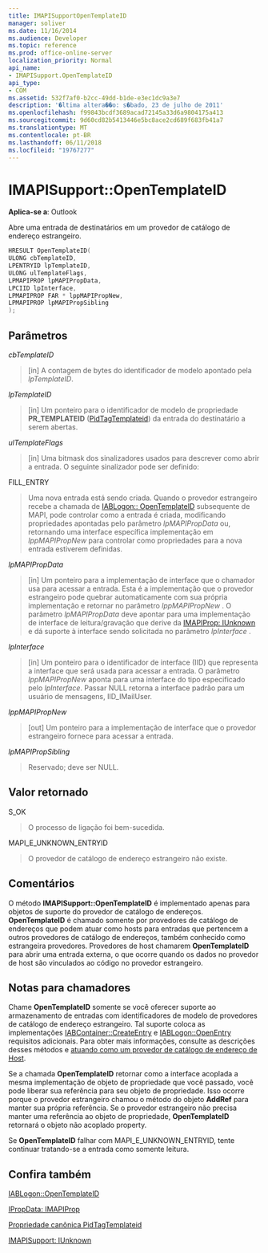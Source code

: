 ```yaml
---
title: IMAPISupportOpenTemplateID
manager: soliver
ms.date: 11/16/2014
ms.audience: Developer
ms.topic: reference
ms.prod: office-online-server
localization_priority: Normal
api_name:
- IMAPISupport.OpenTemplateID
api_type:
- COM
ms.assetid: 532f7af0-b2cc-49dd-b1de-e3ec1dc9a3e7
description: '�ltima altera��o: s�bado, 23 de julho de 2011'
ms.openlocfilehash: f99843bcdf3689acad72145a33d6a9804175a413
ms.sourcegitcommit: 9d60cd82b5413446e5bc8ace2cd689f683fb41a7
ms.translationtype: MT
ms.contentlocale: pt-BR
ms.lasthandoff: 06/11/2018
ms.locfileid: "19767277"
---
```

# <a name="imapisupportopentemplateid"></a>IMAPISupport::OpenTemplateID

  
  
**Aplica-se a**: Outlook 
  
Abre uma entrada de destinatários em um provedor de catálogo de endereço estrangeiro.
  
```cpp
HRESULT OpenTemplateID(
ULONG cbTemplateID,
LPENTRYID lpTemplateID,
ULONG ulTemplateFlags,
LPMAPIPROP lpMAPIPropData,
LPCIID lpInterface,
LPMAPIPROP FAR * lppMAPIPropNew,
LPMAPIPROP lpMAPIPropSibling
);
```

## <a name="parameters"></a>Parâmetros

 _cbTemplateID_
  
> [in] A contagem de bytes do identificador de modelo apontado pela _lpTemplateID_. 
    
 _lpTemplateID_
  
> [in] Um ponteiro para o identificador de modelo de propriedade **PR_TEMPLATEID** ([PidTagTemplateid](pidtagtemplateid-canonical-property.md)) da entrada do destinatário a serem abertas.
    
 _ulTemplateFlags_
  
> [in] Uma bitmask dos sinalizadores usados para descrever como abrir a entrada. O seguinte sinalizador pode ser definido:
    
FILL_ENTRY 
  
> Uma nova entrada está sendo criada. Quando o provedor estrangeiro recebe a chamada de [IABLogon:: OpenTemplateID](iablogon-opentemplateid.md) subsequente de MAPI, pode controlar como a entrada é criada, modificando propriedades apontadas pelo parâmetro _lpMAPIPropData_ ou, retornando uma interface específica implementação em _lppMAPIPropNew_ para controlar como propriedades para a nova entrada estiverem definidas. 
    
 _lpMAPIPropData_
  
> [in] Um ponteiro para a implementação de interface que o chamador usa para acessar a entrada. Esta é a implementação que o provedor estrangeiro pode quebrar automaticamente com sua própria implementação e retornar no parâmetro _lppMAPIPropNew_ . O parâmetro _lpMAPIPropData_ deve apontar para uma implementação de interface de leitura/gravação que derive da [IMAPIProp: IUnknown](imapipropiunknown.md) e dá suporte à interface sendo solicitada no parâmetro _lpInterface_ . 
    
 _lpInterface_
  
> [in] Um ponteiro para o identificador de interface (IID) que representa a interface que será usada para acessar a entrada. O parâmetro _lppMAPIPropNew_ aponta para uma interface do tipo especificado pelo _lpInterface_. Passar NULL retorna a interface padrão para um usuário de mensagens, IID_IMailUser. 
    
 _lppMAPIPropNew_
  
> [out] Um ponteiro para a implementação de interface que o provedor estrangeiro fornece para acessar a entrada.
    
 _lpMAPIPropSibling_
  
> Reservado; deve ser NULL.
    
## <a name="return-value"></a>Valor retornado

S_OK 
  
> O processo de ligação foi bem-sucedida.
    
MAPI_E_UNKNOWN_ENTRYID 
  
> O provedor de catálogo de endereço estrangeiro não existe.
    
## <a name="remarks"></a>Comentários

O método **IMAPISupport::OpenTemplateID** é implementado apenas para objetos de suporte do provedor de catálogo de endereços. **OpenTemplateID** é chamado somente por provedores de catálogo de endereços que podem atuar como hosts para entradas que pertencem a outros provedores de catálogo de endereços, também conhecido como estrangeira provedores. Provedores de host chamarem **OpenTemplateID** para abrir uma entrada externa, o que ocorre quando os dados no provedor de host são vinculados ao código no provedor estrangeiro. 
  
## <a name="notes-to-callers"></a>Notas para chamadores

Chame **OpenTemplateID** somente se você oferecer suporte ao armazenamento de entradas com identificadores de modelo de provedores de catálogo de endereço estrangeiro. Tal suporte coloca as implementações [IABContainer::CreateEntry](iabcontainer-createentry.md) e [IABLogon::OpenEntry](iablogon-openentry.md) requisitos adicionais. Para obter mais informações, consulte as descrições desses métodos e [atuando como um provedor de catálogo de endereço de Host](acting-as-a-host-address-book-provider.md).
  
Se a chamada **OpenTemplateID** retornar como a interface acoplada a mesma implementação de objeto de propriedade que você passado, você pode liberar sua referência para seu objeto de propriedade. Isso ocorre porque o provedor estrangeiro chamou o método do objeto **AddRef** para manter sua própria referência. Se o provedor estrangeiro não precisa manter uma referência ao objeto de propriedade, **OpenTemplateID** retornará o objeto não acoplado property. 
  
Se **OpenTemplateID** falhar com MAPI_E_UNKNOWN_ENTRYID, tente continuar tratando-se a entrada como somente leitura. 
  
## <a name="see-also"></a>Confira também



[IABLogon::OpenTemplateID](iablogon-opentemplateid.md)
  
[IPropData: IMAPIProp](ipropdataimapiprop.md)
  
[Propriedade canônica PidTagTemplateid](pidtagtemplateid-canonical-property.md)
  
[IMAPISupport: IUnknown](imapisupportiunknown.md)

